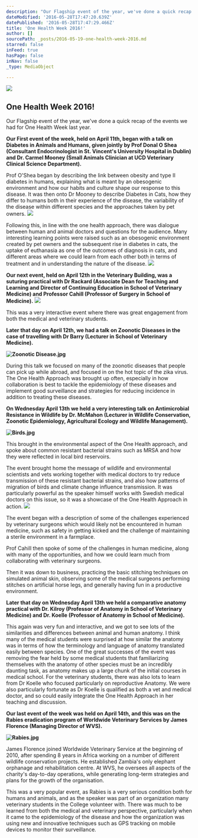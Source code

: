 ```yaml
---
description: "Our Flagship event of the year, we've done a quick recap of the events we had for One Health Week last year."
dateModified: '2016-05-28T17:47:20.639Z'
datePublished: '2016-05-28T17:47:29.466Z'
title: 'One Health Week 2016!'
author: []
sourcePath: _posts/2016-05-19-one-health-week-2016.md
starred: false
inFeed: true
hasPage: false
inNav: false
_type: MediaObject

---
```

<article style=""><img src="https://s3-us-west-2.amazonaws.com/the-grid-img/p/d5c872ad78f9419fc8f236c21e6b445ba3ae5a07.jpg" /><h1>One Health Week 2016!</h1><p>Our Flagship event of the year, we've done a quick recap of the events we had for One Health Week last year.</p></article>

**Our First event of the week, held on April 11th, began with a talk on Diabetes in Animals and Humans, given jointly by Prof Donal O Shea (Consultant Endocrinologist in St. Vincent's University Hospital in Dublin) and Dr. Carmel Mooney (Small Animals Clinician at UCD Veterinary Clinical Science Department).**

Prof O'Shea began by describing the link between obesity and type II diabetes in humans, explaining what is meant by an obesogenic environment and how our habits and culture shape our response to this disease. It was then onto Dr Mooney to describe Diabetes in Cats, how they differ to humans both in their experience of the disease, the variability of the disease within different species and the approaches taken by pet owners.
![](https://s3-us-west-2.amazonaws.com/the-grid-img/p/54f46259d26a4d15dfc044fa7defb932b3ef7922.jpg)

Following this, in line with the one health approach, there was dialogue between human and animal doctors and questions for the audience. Many interesting learning points were raised such as an obesogenic environment created by pet owners and the subsequent rise in diabetes in cats, the uptake of euthanasia as one of the outcomes of diagnosis in cats, and different areas where we could learn from each other both in terms of treatment and in understanding the nature of the disease.
![](https://s3-us-west-2.amazonaws.com/the-grid-img/p/fb8e36abf51be9fc7e4d00ca8117566820bd4a1b.jpg)

**Our next event, held on April 12th in the Veterinary Building, was a suturing practical with Dr Rackard (Associate Dean for Teaching and Learning and Director of Continuing Education in School of Veterinary Medicine) and Professor Cahill (Professor of Surgery in School of Medicine).**
![](https://s3-us-west-2.amazonaws.com/the-grid-img/p/31494dfd16f8f6e78a5ded1e686b9ebcb3c56259.jpg)

This was a very interactive event where there was great engagement from both the medical and veterinary students.

**Later that day on April 12th, we had a talk on Zoonotic Diseases in the case of travelling with Dr Barry (Lecturer in School of Veterinary Medicine).**

**![Zoonotic Disease.jpg](https://lh5.googleusercontent.com/iXBNu13vy68hI1gjvqy1YIJwOssM7M1qJW0dopUxMrKl-ydbnaHwbKaQ-mBXtihqTOhOsI8e945Wd7E8PLoGJzIlXOKYeQaG7FrvlPtqdQCcCDyfJ_7vtiQANYBZnsWMgH5XRfO4)**

During this talk we focused on many of the zoonotic diseases that people can pick up while abroad, and focused in on the hot topic of the zika virus. The One Health Approach was brought up often, especially in how collaboration is best to tackle the epidemiology of these diseases and implement good surveillance and strategies for reducing incidence in addition to treating these diseases.

**On Wednesday April 13th we held a very interesting talk on Antimicrobial Resistance in Wildlife by Dr. McMahon (Lecturer in Wildlife Conservation, Zoonotic Epidemiology, Agricultural Ecology and Wildlife Management).**

**![Birds.jpg](https://lh4.googleusercontent.com/RtM6OE2rysCBxK0Hx95UVJO7hT1XsPPJqMQWVT58QXesXK2v3gqZm-UG89qH3I21qjWOhhikbhW3_Z2GH0sDGqSMUM17rlJcPV6GSDrLhvyhPE_Cc3Gsf6b17zXNssu8YwCNHH6e)**

This brought in the environmental aspect of the One Health approach, and spoke about common resistant bacterial strains such as MRSA and how they were reflected in local bird reservoirs.

The event brought home the message of wildlife and environmental scientists and vets working together with medical doctors to try reduce transmission of these resistant bacterial strains, and also how patterns of migration of birds and climate change influence transmission. It was particularly powerful as the speaker himself works with Swedish medical doctors on this issue, so it was a showcase of the One Health Approach in action.
![](https://s3-us-west-2.amazonaws.com/the-grid-img/p/eda6dfb02add18c46bd83989e8aaac1328b818ae.jpg)

The event began with a description of some of the challenges experienced by veterinary surgeons which would likely not be encountered in human medicine, such as safety in getting kicked and the challenge of maintaining a sterile environment in a farmplace.

Prof Cahill then spoke of some of the challenges in human medicine, along with many of the opportunities, and how we could learn much from collaborating with veterinary surgeons.

Then it was down to business, practicing the basic stitching techniques on simulated animal skin, observing some of the medical surgeons performing stitches on artificial horse legs, and generally having fun in a productive environment.

**Later that day on Wednesday April 13th we held a comparative anatomy practical with Dr. Kilroy (Professor of Anatomy in School of Veterinary Medicine) and Dr. Koelle (Professor of Anatomy in School of Medicine).**

This again was very fun and interactive, and we got to see lots of the similarities and differences between animal and human anatomy. I think many of the medical students were surprised at how similar the anatomy was in terms of how the terminology and language of anatomy translated easily between species. One of the great successes of the event was removing the fear held by some medical students that familiarizing themselves with the anatomy of other species must be an incredibly daunting task, as anatomy makes up a large chunk of the initial courses in medical school. For the veterinary students, there was also lots to learn from Dr Koelle who focused particularly on reproductive Anatomy. We were also particularly fortunate as Dr Koelle is qualified as both a vet and medical doctor, and so could easily integrate the One Health Approach in her teaching and discussion.

**Our last event of the week was held on April 14th, and this was on the Rabies eradication program of Worldwide Veterinary Services by James Florence (Managing Director of WVS).**

**![Rabies.jpg](https://lh6.googleusercontent.com/ysGye-WyOYGlLxKVKVCA_Ltd0r4oQ8WjCMoxuTSmJt4K_jyK5D0l8IlGyGOg7pFR6NyfWUnvbjRqWlRC0_BlXVl0Vw6E1gMvDHGjEYWekscBXpXohKyMX5y_Mi4mu8NU4qu554C6)**

James Florence joined Worldwide Veterinary Service at the beginning of 2010, after spending 8 years in Africa working on a number of different wildlife conservation projects. He established Zambia's only elephant orphanage and rehabilitation centre. At WVS, he oversees all aspects of the charity's day-to-day operations, while generating long-term strategies and plans for the growth of the organisation.

This was a very popular event, as Rabies is a very serious condition both for humans and animals, and as the speaker was part of an organization many veterinary students in the College volunteer with. There was much to be learned from both the medical and veterinary perspective, particularly when it came to the epidemiology of the disease and how the organization was using new and innovative techniques such as GPS tracking on mobile devices to monitor their surveillance.